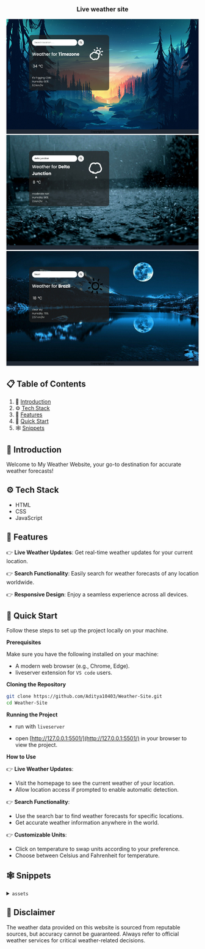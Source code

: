 <div align="center">
<h3 align="center">Live weather site</h3>
      <img src="photos/default.jpeg" alt="Project Banner" width="800" height="300">
      <img src="photos/rain.jpeg" alt="Project Banner" width="800" height="300">
      <img src="photos/night.jpeg" alt="Project Banner" width="800" height="300">
  <br />

  <!-- <div>
    <img src="https://img.shields.io/badge/-Tailwind_CSS-black?style=for-the-badge&logoColor=white&logo=tailwindcss&color=06B6D4" alt="tailwindcss" />
  </div> -->
</div>

## 📋 <a name="table">Table of Contents</a>

1. 🤖 [Introduction](#introduction)
2. ⚙️ [Tech Stack](#tech-stack)
3. 🔋 [Features](#features)
4. 🤸 [Quick Start](#quick-start)
5. 🕸️ [Snippets](#snippets)

## <a name="introduction">🤖 Introduction</a>

Welcome to My Weather Website, your go-to destination for accurate weather forecasts!

## <a name="tech-stack">⚙️ Tech Stack</a>

- HTML
- CSS
- JavaScript


## <a name="features">🔋 Features</a>

👉 **Live Weather Updates**: Get real-time weather updates for your current location.

👉 **Search Functionality**: Easily search for weather forecasts of any location worldwide.

👉 **Responsive Design**: Enjoy a seamless experience across all devices.

## <a name="quick-start">🤸 Quick Start</a>

Follow these steps to set up the project locally on your machine.

**Prerequisites**

Make sure you have the following installed on your machine:

- A modern web browser (e.g., Chrome, Edge).
- liveserver extension for `VS code` users.

**Cloning the Repository**

```bash
git clone https://github.com/Aditya10403/Weather-Site.git
cd Weather-Site
```

**Running the Project**

- run with `liveserver` 

- open [http://127.0.0.1:5501/](http://127.0.0.1:5501/) in your browser to view the project.

**How to Use**

👉 **Live Weather Updates**:
   - Visit the homepage to see the current weather of your location.
   - Allow location access if prompted to enable automatic detection.

👉 **Search Functionality**:
   - Use the search bar to find weather forecasts for specific locations.
   - Get accurate weather information anywhere in the world.

👉 **Customizable Units**:
   - Click on temperature to swap units according to your preference.
   - Choose between Celsius and Fahrenheit for temperature.

## <a name="snippets">🕸️ Snippets</a>

<details>
<summary><code>assets</code></summary>

[link](/photos/)

</details>


## <a>🚨 Disclaimer</a>

The weather data provided on this website is sourced from reputable sources, but accuracy cannot be guaranteed. Always refer to official weather services for critical weather-related decisions.

#

